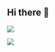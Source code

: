 ## Hi there 👋

![](https://media1.tenor.com/m/3hPCwslCUb4AAAAC/running-fast.gif)
              
  ![](https://media1.tenor.com/m/fAiU4HzfYSYAAAAC/funny-fat.gif)
